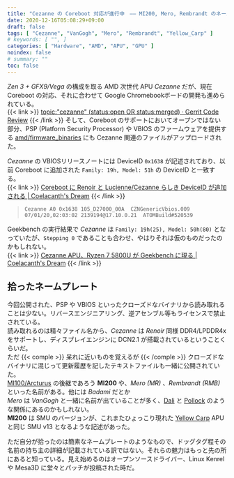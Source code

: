 ```yaml
---
title: "Cezanne の Coreboot 対応が進行中　―― MI200, Mero, Rembrandt のネームプレート"
date: 2020-12-16T05:08:29+09:00
draft: false
tags: [ "Cezanne", "VanGogh", "Mero", "Rembrandt", "Yellow_Carp" ]
# keywords: [ "", ]
categories: [ "Hardware", "AMD", "APU", "GPU" ]
noindex: false
# summary: ""
toc: false
---
```


*Zen 3 + GFX9/Vega* の構成を取る AMD 次世代 APU *Cezanne* だが、現在 Coreboot の対応、それに合わせて Google Chromebookボードの開発も進められている。  
{{< link >}} [topic:"cezanne" (status:open OR status:merged) · Gerrit Code Review](https://review.coreboot.org/q/topic:%22cezanne%22+(status:open%20OR%20status:merged)) {{< /link >}}
そして、Coreboot のサポートにおいてオープンではない部分、PSP (Platform Security Processor) や VBIOS のファームウェアを提供する [amd/firmware_binaries](https://github.com/amd/firmware_binaries) にも Cezanne 関連のファイルがアップロードされた。  

*Cezanne* の VBIOSリリースノートには DeviceID `0x1638` が記述されており、以前 Coreboot に追加された `Family: 19h, Model: 51h` の DeviceID と一致する。  
{{< link >}} [Coreboot に Renoir と Lucienne/Cezanne らしき DeviceID が追加される | Coelacanth's Dream](/posts/2020/11/19/rn-lcn-czn-coreboot-did/) {{< /link >}}

 >     Cezanne A0 0x1638 105_D27000_00A  CZNGenericVbios.009  07/01/20,02:03:02 2139194@17.10.0.21  ATOMBuild#520539

Geekbench の実行結果で *Cezanne* は `Family: 19h(25), Model: 50h(80)` となっていたが、`Stepping 0` であることも合わせ、やはりそれは仮のものだったのかもしれない。  
{{< link >}} [Cezanne APU、Ryzen 7 5800U が Geekbench に現る | Coelacanth's Dream](/posts/2020/11/26/r7-5800u-czn/) {{< /link >}}

## 拾ったネームプレート

今回公開された、PSP や VBIOS といったクローズドなバイナリから読み取れることは少ない。リバースエンジニアリング、逆アセンブル等もライセンスで禁止されている。  
読み取れるのは精々ファイル名から、*Cezanne* は *Renoir* 同様 DDR4/LPDDR4x をサポートし、ディスプレイエンジンに DCN2.1 が搭載されているということくらいだ。  
ただ {{< comple >}} 呆れに近いものを覚えるが {{< /comple >}} クローズドなバイナリに混じって更新履歴を記したテキストファイルも一緒に公開されていた。  
[MI100/Arcturus](/tags/arcturus) の後継であろう **MI200** や、*Mero (MR)* 、*Rembrandt (RMB)* といった名前がある。他には *Badami* だとか  
*Mero* は *VanGogh* と一緒に名前が出ていることが多く、[Dali](/tags/dali) と [Pollock](/tags/pollock) のような関係にあるのかもしれない。  
**MI200** は SMU のバージョンが、これまたひょっこり現れた [Yellow Carp](/tags/yellow_carp) APU と同じ SMU v13 となるような記述があった。  

ただ自分が拾ったのは簡素なネームプレートのようなもので、ドッグタグ程その名前の持ち主の詳細が記載されている訳ではない。それらの魅力はもっと先の所にあると知っている。見え始めるのはオープンソースドライバー、Linux Kenrel や Mesa3D に堂々とパッチが投稿された時だ。  

